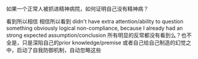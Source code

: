 

如果一个正常人被抓进精神病院，如何证明自己没有精神病？

看到所以相信
相信所以看到 
didn't have extra attention/ability to question something obviously logical non-compliance, because I already had an strong expected assumption/conclusion 
所有明显的反常都没有看到么？也不全是，只是深陷自己的prior knowledge/premise 或者自己给自己制造的幻觉之中，启动了自我防御机制，自动忽略这些
